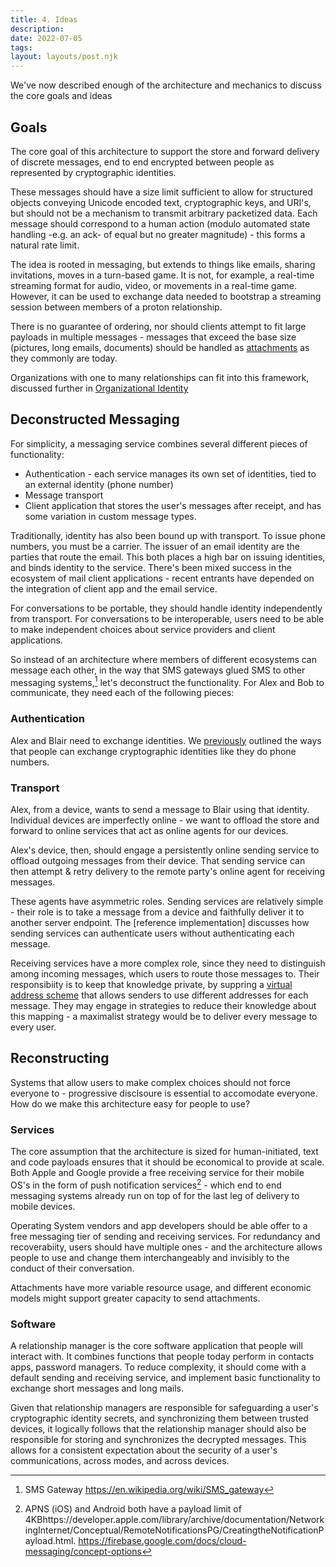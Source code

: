 ```yaml
---
title: 4. Ideas
description: 
date: 2022-07-05
tags:
layout: layouts/post.njk
---
```

We've now described enough of the architecture and mechanics to discuss the core goals and ideas

## Goals
The core goal of this architecture to support the store and forward delivery of discrete messages, end to end encrypted between people as represented by cryptographic identities.

These messages should have a size limit sufficient to allow for structured objects conveying Unicode encoded text, cryptographic keys, and URI's, but should not be a mechanism to transmit arbitrary packetized data. Each message should correspond to a human action (modulo automated state handling -e.g. an ack- of equal but no greater magnitude) - this forms a natural rate limit.

The idea is rooted in messaging, but extends to things like emails, sharing invitations, moves in a turn-based game. It is not, for example, a real-time streaming format for audio, video, or movements in a real-time game. However, it can be used to exchange data needed to bootstrap a streaming session between members of a proton relationship.

There is no guarantee of ordering, nor should clients attempt to fit large payloads in multiple messages - messages that exceed the base size (pictures, long emails, documents) should be handled as [attachments](/posts/5.3-Attachments) as they commonly are today.

Organizations with one to many relationships can fit into this framework, discussed further in [Organizational Identity](/posts/5.3-Organizations)

## Deconstructed Messaging

For simplicity, a messaging service combines several different pieces of functionality:
- Authentication - each service manages its own set of identities, tied to an external identity (phone number)
- Message transport 
- Client application that stores the user's messages after receipt, and has some variation in custom message types.

Traditionally, identity has also been bound up with transport. To issue phone numbers, you must be a carrier. The issuer of an email identity are the parties that route the email. This both places a high bar on issuing identities, and binds identity to the service. There's been mixed success in the ecosystem of mail client applications - recent entrants have depended on the integration of client app and the email service.

For conversations to be portable, they should handle identity independently from transport. For conversations to be interoperable, users need to be able to make independent choices about service providers and client applications. 

So instead of an architecture where members of different ecosystems can message each other, in the way that SMS gateways glued SMS to other messaging systems,[^1] let's deconstruct the functionality. For Alex and Bob to communicate, they need each of the following pieces:

### Authentication
Alex and Blair need to exchange identities. We [previously](/posts(3.1-Identity)) outlined the ways that people can exchange cryptographic identities like they do phone numbers. 

### Transport
Alex, from a device, wants to send a message to Blair using that identity. Individual devices are imperfectly online - we want to offload the store and forward to online services that act as online agents for our devices. 

Alex's device, then, should engage a persistently online sending service to offload outgoing messages from their device. That sending service can then attempt & retry delivery to the remote party's online agent for receiving messages.

These agents have asymmetric roles. Sending services are relatively simple - their role is to take a message from a device and faithfully deliver it to another server endpoint. The [reference implementation] discusses how sending services can authenticate users without authenticating each message.

Receiving services have a more complex role, since they need to distinguish among incoming messages, which users to route those messages to. Their responsibiity is to keep that knowledge private, by suppring a [virtual address scheme]((/posts/4.4-Transit-Privacy)) that allows senders to use different addresses for each message.
They may engage in strategies to reduce their knowledge about this mapping - a maximalist strategy would be to deliver every message to every user.

## Reconstructing

Systems that allow users to make complex choices should not force everyone to - progressive disclsoure is essential to accomodate everyone. How do we make this architecture easy for people to use?

### Services

The core assumption that the architecture is sized for human-initiated, text and code payloads ensures that it should be economical to provide at scale. Both Apple and Google provide a free receiving service for their mobile OS's in the form of push notification services[^2] - which end to end messaging systems already run on top of for the last leg of delivery to mobile devices. 

Operating System vendors and app developers should be able offer to a free messaging tier of sending and receiving services. For redundancy and recoverabiity, users should have multiple ones - and the architecture allows people to use and change them interchangeably and invisibly to the conduct of their conversation.

Attachments have more variable resource usage, and different economic models might support greater capacity to send attachments.

### Software

A relationship manager is the core software application that people will interact with. It combines functions that people today perform in contacts apps, password managers. To reduce complexity, it should come with a default sending and receiving service, and implement basic functionality to exchange short messages and long mails.

Given that relationship managers are responsible for safeguarding a user's cryptographic identity secrets, and synchronizing them between trusted devices, it logically follows that the relationship manager should also be responsible for storing and synchronizes the decrypted messages. This allows for a consistent expectation about the security of a user's communications, across modes, and across devices.


[^1]: SMS Gateway https://en.wikipedia.org/wiki/SMS_gateway
[^2]: APNS (iOS) and Android both have a payload limit of 4KBhttps://developer.apple.com/library/archive/documentation/NetworkingInternet/Conceptual/RemoteNotificationsPG/CreatingtheNotificationPayload.html. https://firebase.google.com/docs/cloud-messaging/concept-options
